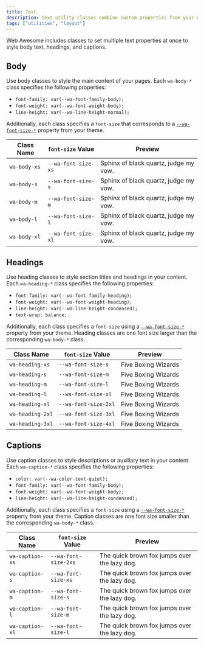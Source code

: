 ```yaml
---
title: Text
description: Text utility classes combine custom properties from your Web Awesome theme to conveniently style text content.
tags: ["utilities", "layout"]
---
```


Web Awesome includes classes to set multiple text properties at once to style body text, headings, and captions.

## Body

Use body classes to style the main content of your pages. Each `wa-body-*` class specifies the following properties:
- `font-family: var(--wa-font-family-body);`
- `font-weight: var(--wa-font-weight-body);`
- `line-height: var(--wa-line-height-normal);`

Additionally, each class specifies a `font-size` that corresponds to a [`--wa-font-size-*`](/docs/theming/typography/#font-size) property from your theme.

| Class Name         | `font-size` Value    |  Preview                                                                  |
| ------------------ | -------------------- | ------------------------------------------------------------------------- |
| `wa-body-xs`  | `--wa-font-size-xs`  | <div class="wa-body-xs">Sphinx of black quartz, judge my vow.</div>  |
| `wa-body-s`   | `--wa-font-size-s`   | <div class="wa-body-s">Sphinx of black quartz, judge my vow.</div>   |
| `wa-body-m`   | `--wa-font-size-m`   | <div class="wa-body-m">Sphinx of black quartz, judge my vow.</div>   |
| `wa-body-l`   | `--wa-font-size-l`   | <div class="wa-body-l">Sphinx of black quartz, judge my vow.</div>   |
| `wa-body-xl`  | `--wa-font-size-xl`  | <div class="wa-body-xl">Sphinx of black quartz, judge my vow.</div>  |

## Headings

Use heading classes to style section titles and headings in your content. Each `wa-heading-*` class specifies the following properties:
- `font-family: var(--wa-font-family-heading);`
- `font-weight: var(--wa-font-weight-heading);`
- `line-height: var(--wa-line-height-condensed);`
- `text-wrap: balance;`

Additionally, each class specifies a `font-size` using a [`--wa-font-size-*`](/docs/theming/typography/#font-size) property from your theme. Heading classes are one font size larger than the corresponding `wa-body-*` class.

| Class Name       | `font-size` Value    | Preview                                               |
| ---------------- | -------------------- | ----------------------------------------------------- |
| `wa-heading-xs`  | `--wa-font-size-s`   | <div class="wa-heading-xs">Five Boxing Wizards</div>  |
| `wa-heading-s`   | `--wa-font-size-m`   | <div class="wa-heading-s">Five Boxing Wizards</div>   |
| `wa-heading-m`   | `--wa-font-size-l`   | <div class="wa-heading-m">Five Boxing Wizards</div>   |
| `wa-heading-l`   | `--wa-font-size-xl`  | <div class="wa-heading-l">Five Boxing Wizards</div>   |
| `wa-heading-xl`  | `--wa-font-size-2xl` | <div class="wa-heading-xl">Five Boxing Wizards</div>  |
| `wa-heading-2xl` | `--wa-font-size-3xl` | <div class="wa-heading-2xl">Five Boxing Wizards</div> |
| `wa-heading-3xl` | `--wa-font-size-4xl` | <div class="wa-heading-3xl">Five Boxing Wizards</div> |

## Captions

Use caption classes to style descriptions or auxiliary text in your content. Each `wa-caption-*` class specifies the following properties:
- `color: var(--wa-color-text-quiet);`
- `font-family: var(--wa-font-family-body);`
- `font-weight: var(--wa-font-weight-body);`
- `line-height: var(--wa-line-height-condensed);`

Additionally, each class specifies a `font-size` using a [`--wa-font-size-*`](/docs/theming/typography/#font-size) property from your theme. Caption classes are one font size smaller than the corresponding `wa-body-*` class.

| Class Name       | `font-size` Value    | Preview                                                                        |
| ---------------- | -------------------- | ------------------------------------------------------------------------------ |
| `wa-caption-xs`  | `--wa-font-size-2xs` | <div class="wa-caption-xs">The quick brown fox jumps over the lazy dog.</div>  |
| `wa-caption-s`   | `--wa-font-size-xs`  | <div class="wa-caption-s">The quick brown fox jumps over the lazy dog.</div>   |
| `wa-caption-m`   | `--wa-font-size-s`   | <div class="wa-caption-m">The quick brown fox jumps over the lazy dog.</div>   |
| `wa-caption-l`   | `--wa-font-size-m`   | <div class="wa-caption-l">The quick brown fox jumps over the lazy dog.</div>   |
| `wa-caption-xl`  | `--wa-font-size-l`   | <div class="wa-caption-xl">The quick brown fox jumps over the lazy dog.</div>  |
